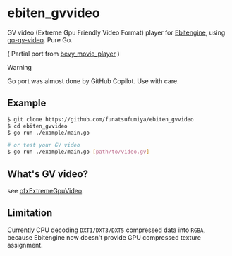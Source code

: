 # ebiten_gvvideo

GV video (Extreme Gpu Friendly Video Format) player for [Ebitengine](https://ebitengine.org/), using [go-gv-video](https://github.com/funatsufumiya/go-gv-video). Pure Go.

( Partial port from [bevy_movie_player](https://github.com/funatsufumiya/bevy_movie_player) )

> [!WARNING]
> Go port was almost done by GitHub Copilot. Use with care.

## Example

```bash
$ git clone https://github.com/funatsufumiya/ebiten_gvvideo
$ cd ebiten_gvvideo
$ go run ./example/main.go

# or test your GV video
$ go run ./example/main.go [path/to/video.gv]
```

## What's GV video?

see [ofxExtremeGpuVideo](https://github.com/Ushio/ofxExtremeGpuVideo).

## Limitation

Currently CPU decoding `DXT1/DXT3/DXT5` compressed data into `RGBA`, because Ebitengine now doesn't provide GPU compressed texture assignment.
